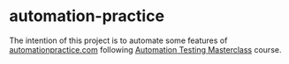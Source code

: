 # automation-practice

The intention of this project is to automate some features of
[automationpractice.com](http://automationpractice.com/) following [Automation Testing Masterclass](https://www.udemy.com/course/automation-testing-masterclass/) course.
